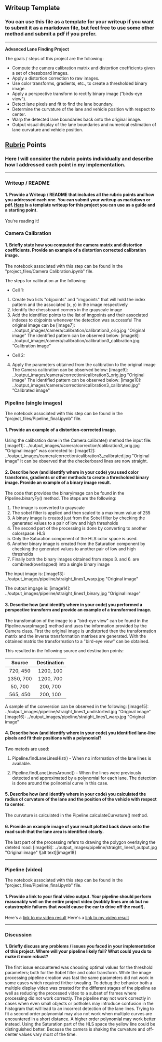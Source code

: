 ## Writeup Template

### You can use this file as a template for your writeup if you want to submit it as a markdown file, but feel free to use some other method and submit a pdf if you prefer.

---

**Advanced Lane Finding Project**

The goals / steps of this project are the following:

* Compute the camera calibration matrix and distortion coefficients given a set of chessboard images.
* Apply a distortion correction to raw images.
* Use color transforms, gradients, etc., to create a thresholded binary image.
* Apply a perspective transform to rectify binary image ("birds-eye view").
* Detect lane pixels and fit to find the lane boundary.
* Determine the curvature of the lane and vehicle position with respect to center.
* Warp the detected lane boundaries back onto the original image.
* Output visual display of the lane boundaries and numerical estimation of lane curvature and vehicle position.

[//]: # (Image References)

[image1]: ./examples/undistort_output.png "Undistorted"
[image2]: ./test_images/test1.jpg "Road Transformed"
[image3]: ./examples/binary_combo_example.jpg "Binary Example"
[image4]: ./examples/warped_straight_lines.jpg "Warp Example"
[image5]: ./examples/color_fit_lines.jpg "Fit Visual"
[image6]: ./examples/example_output.jpg "Output"
[video1]: ./project_video.mp4 "Video"

## [Rubric](https://review.udacity.com/#!/rubrics/571/view) Points

### Here I will consider the rubric points individually and describe how I addressed each point in my implementation.  

---

### Writeup / README

#### 1. Provide a Writeup / README that includes all the rubric points and how you addressed each one.  You can submit your writeup as markdown or pdf.  [Here](https://github.com/udacity/CarND-Advanced-Lane-Lines/blob/master/writeup_template.md) is a template writeup for this project you can use as a guide and a starting point.  

You're reading it!

### Camera Calibration

#### 1. Briefly state how you computed the camera matrix and distortion coefficients. Provide an example of a distortion corrected calibration image.

The notebook associated with this step can be found in the "project_files/Camera Calibration.ipynb" file.

The steps for calibration ar the following:

* Cell 1:
1. Create two lists "objpoints" and "imgpoints" that will hold the index pattern and the associated (x, y) in the image respectively
2. Identify the chessboard corners in the grayscale image
3. Add the identified points to the list of imgpoints and their associated indexes to objpoints whenever the detection was successful
The original image can be 
[image7]: ../output_images/camera/calibration/calibration3_orig.jpg "Original image"
The identified pattern can be observed below:
[image8]: ../output_images/camera/calibration/calibration3_calibration.jpg "Calibration image"

* Cell 2:
4. Apply the parameters obtained from the calibration to the original image
The Camera calibration can be observed below:
[image9]: ../output_images/camera/correction/calibration3_orig.jpg "Original image"
The identified pattern can be observed below:
[image10]: ../output_images/camera/correction/calibration3_calibrated.jpg" "Calibrated image"



### Pipeline (single images)

The notebook associated with this step can be found in the "project_files/Pipeline_final.ipynb" file.
#### 1. Provide an example of a distortion-corrected image.

Using the calibration done in the Camera.calibrate() method the input file:
[image11]: ../output_images/camera/correction/calibration3_orig.jpg "Original image"
was corrected to:
[image12]: ../output_images/camera/correction/calibration3_calibrated.jpg "Original image"
It can be observed that the checkerboard lines are now straight.

#### 2. Describe how (and identify where in your code) you used color transforms, gradients or other methods to create a thresholded binary image.  Provide an example of a binary image result.

The code that provides the binaryimage can be found in the Pipeline.binaryFy() method.
The steps are the following:
1. The image is converted to grayscale
2. The sobel filter is applied and then scaled to a maximum value of 255
3. A binary image is created just from the Sobel filter by checking the generated values to a pair of low and high thresholds
4. The second part of the processing is done by converting to another colorspace: HLS
5. Only the Saturation component of the HLS color space is used.
6. Another binary image is created from the Saturation component by checking the generated values to another pair of low and high thresholds
7. Finally both the binary images obtained from steps 3. and 6. are combined(overlapped) into a single binary image

The input image is:
[image13]: ../output_images/pipeline/straight_lines1_warp.jpg "Original image"

The output imgage is:
[image14]: ../output_images/pipeline/straight_lines1_binary.jpg "Original image"

#### 3. Describe how (and identify where in your code) you performed a perspective transform and provide an example of a transformed image.

The transfomation of the image to a "bird-eye view" can be found in the Pipeline.warpImage() method and uses the information provided by the Camera class. First the original image is undistorted then the transformation matrix and the inverse transformation matrixes are generated. With the obtained matrix the transformation to a "bird-eye view" can be obtained.

This resulted in the following source and destination points:

| Source        | Destination   | 
|:-------------:|:-------------:| 
| 720,  450     | 1200, 100     | 
| 1350, 700     | 1200, 700     |
| 50,   700     | 200,  700     |
| 565,  450     | 200,  100     |

A sample of the conversion can be observed in the following:
[image15]: ../output_images/pipeline/straight_lines1_undistorted.jpg "Original image"
[image16]: ../output_images/pipeline/straight_lines1_warp.jpg "Original image"

#### 4. Describe how (and identify where in your code) you identified lane-line pixels and fit their positions with a polynomial?

Two metods are used:
1. Pipeline.findLaneLinesHist() - When no information of the lane lines is available.


2. Pipeline.findLaneLinesAround() - When the lines were previously detected and approximated by a polynomial for each lane. The detection is done around the polinomial curve in this case.

[image17]: ../output_images/pipeline/straight_lines1_proc.jpg "Original image"

#### 5. Describe how (and identify where in your code) you calculated the radius of curvature of the lane and the position of the vehicle with respect to center.

The curvature is calculated in the Pipeline.calculateCurvature() method.

#### 6. Provide an example image of your result plotted back down onto the road such that the lane area is identified clearly.

The last part of the processing refers to drawing the polygon overlaying the deteted road:
[image18]: ../output_images/pipeline/straight_lines1_output.jpg "Original image"
![alt text][image18]

---

### Pipeline (video)

The notebook associated with this step can be found in the "project_files/Pipeline_final.ipynb" file.
#### 1. Provide a link to your final video output.  Your pipeline should perform reasonably well on the entire project video (wobbly lines are ok but no catastrophic failures that would cause the car to drive off the road!).

Here's a [link to my video result](./output_videos/project_video.mp4)
Here's a [link to my video result](./output_videos/project_video.mp4)

---

### Discussion

#### 1. Briefly discuss any problems / issues you faced in your implementation of this project.  Where will your pipeline likely fail?  What could you do to make it more robust?

The first issue encountered was choosing optimal values for the threshold parameters; both for the Sobel filter and color transform.
While the image processing pipeline creation was fast the same parameters did not work in some cases which required firther twealing.
To debug the behavior both a multiple display video was created for the different stages of the pipeline as well as reducing the processed video to a subset of frames where processing did not work correctly.
The pipeline may not work correctly in cases when even small objects or potholes may introduce confusion in the histogram that will lead to an incorrect detection of the lane lines.
Trying to fit a second order polynomial may also not work when multiple curves are encountered in a short distance. A higher order polynomial may work better instead.
Using the Saturation part of the HLS space the yellow line could be distinguished better.
Because the camera is shaking the curvature and off-center values vary most of the time.